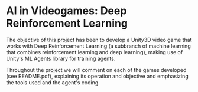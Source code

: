 # AI in Videogames: Deep Reinforcement Learning

The objective of this project has been to develop a Unity3D video game that works with
Deep Reinforcement Learning (a subbranch of machine learning that combines
reinforcement learning and deep learning), making use of Unity's ML Agents library for
training agents.

Throughout the project we will comment on each of the games developed (see README.pdf), explaining its
operation and objective and emphasizing the tools used and the agent's coding.
